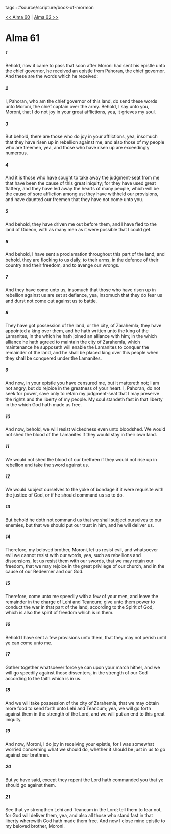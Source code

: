 tags:: #source/scripture/book-of-mormon

[<< Alma 60](book-of-mormon/09_Alma/Alma_60.md) | [Alma 62 >>](book-of-mormon/09_Alma/Alma_62.md)

# Alma 61

##### 1

Behold, now it came to pass that soon after Moroni had sent his epistle unto the chief governor, he received an epistle from Pahoran, the chief governor. And these are the words which he received:

##### 2

I, Pahoran, who am the chief governor of this land, do send these words unto Moroni, the chief captain over the army. Behold, I say unto you, Moroni, that I do not joy in your great afflictions, yea, it grieves my soul.

##### 3

But behold, there are those who do joy in your afflictions, yea, insomuch that they have risen up in rebellion against me, and also those of my people who are freemen, yea, and those who have risen up are exceedingly numerous.

##### 4

And it is those who have sought to take away the judgment-seat from me that have been the cause of this great iniquity; for they have used great flattery, and they have led away the hearts of many people, which will be the cause of sore affliction among us; they have withheld our provisions, and have daunted our freemen that they have not come unto you.

##### 5

And behold, they have driven me out before them, and I have fled to the land of Gideon, with as many men as it were possible that I could get.

##### 6

And behold, I have sent a proclamation throughout this part of the land; and behold, they are flocking to us daily, to their arms, in the defence of their country and their freedom, and to avenge our wrongs.

##### 7

And they have come unto us, insomuch that those who have risen up in rebellion against us are set at defiance, yea, insomuch that they do fear us and durst not come out against us to battle.

##### 8

They have got possession of the land, or the city, of Zarahemla; they have appointed a king over them, and he hath written unto the king of the Lamanites, in the which he hath joined an alliance with him; in the which alliance he hath agreed to maintain the city of Zarahemla, which maintenance he supposeth will enable the Lamanites to conquer the remainder of the land, and he shall be placed king over this people when they shall be conquered under the Lamanites.

##### 9

And now, in your epistle you have censured me, but it mattereth not; I am not angry, but do rejoice in the greatness of your heart. I, Pahoran, do not seek for power, save only to retain my judgment-seat that I may preserve the rights and the liberty of my people. My soul standeth fast in that liberty in the which God hath made us free.

##### 10

And now, behold, we will resist wickedness even unto bloodshed. We would not shed the blood of the Lamanites if they would stay in their own land.

##### 11

We would not shed the blood of our brethren if they would not rise up in rebellion and take the sword against us.

##### 12

We would subject ourselves to the yoke of bondage if it were requisite with the justice of God, or if he should command us so to do.

##### 13

But behold he doth not command us that we shall subject ourselves to our enemies, but that we should put our trust in him, and he will deliver us.

##### 14

Therefore, my beloved brother, Moroni, let us resist evil, and whatsoever evil we cannot resist with our words, yea, such as rebellions and dissensions, let us resist them with our swords, that we may retain our freedom, that we may rejoice in the great privilege of our church, and in the cause of our Redeemer and our God.

##### 15

Therefore, come unto me speedily with a few of your men, and leave the remainder in the charge of Lehi and Teancum; give unto them power to conduct the war in that part of the land, according to the Spirit of God, which is also the spirit of freedom which is in them.

##### 16

Behold I have sent a few provisions unto them, that they may not perish until ye can come unto me.

##### 17

Gather together whatsoever force ye can upon your march hither, and we will go speedily against those dissenters, in the strength of our God according to the faith which is in us.

##### 18

And we will take possession of the city of Zarahemla, that we may obtain more food to send forth unto Lehi and Teancum; yea, we will go forth against them in the strength of the Lord, and we will put an end to this great iniquity.

##### 19

And now, Moroni, I do joy in receiving your epistle, for I was somewhat worried concerning what we should do, whether it should be just in us to go against our brethren.

##### 20

But ye have said, except they repent the Lord hath commanded you that ye should go against them.

##### 21

See that ye strengthen Lehi and Teancum in the Lord; tell them to fear not, for God will deliver them, yea, and also all those who stand fast in that liberty wherewith God hath made them free. And now I close mine epistle to my beloved brother, Moroni.
